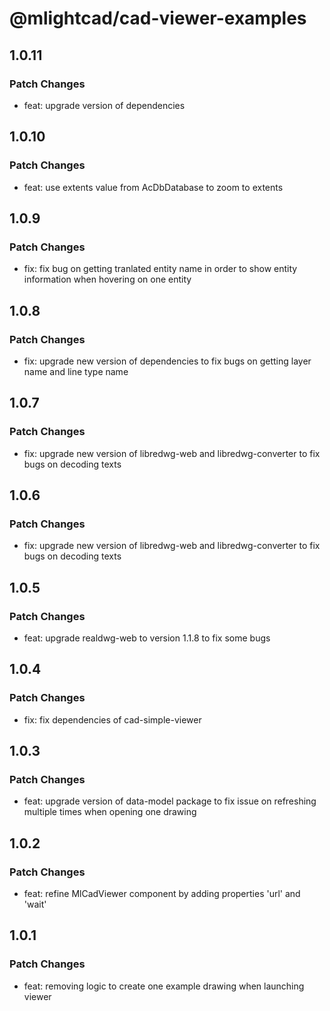 # @mlightcad/cad-viewer-examples

## 1.0.11

### Patch Changes

- feat: upgrade version of dependencies

## 1.0.10

### Patch Changes

- feat: use extents value from AcDbDatabase to zoom to extents

## 1.0.9

### Patch Changes

- fix: fix bug on getting tranlated entity name in order to show entity information when hovering on one entity

## 1.0.8

### Patch Changes

- fix: upgrade new version of dependencies to fix bugs on getting layer name and line type name

## 1.0.7

### Patch Changes

- fix: upgrade new version of libredwg-web and libredwg-converter to fix bugs on decoding texts

## 1.0.6

### Patch Changes

- fix: upgrade new version of libredwg-web and libredwg-converter to fix bugs on decoding texts

## 1.0.5

### Patch Changes

- feat: upgrade realdwg-web to version 1.1.8 to fix some bugs

## 1.0.4

### Patch Changes

- fix: fix dependencies of cad-simple-viewer

## 1.0.3

### Patch Changes

- feat: upgrade version of data-model package to fix issue on refreshing multiple times when opening one drawing

## 1.0.2

### Patch Changes

- feat: refine MlCadViewer component by adding properties 'url' and 'wait'

## 1.0.1

### Patch Changes

- feat: removing logic to create one example drawing when launching viewer
